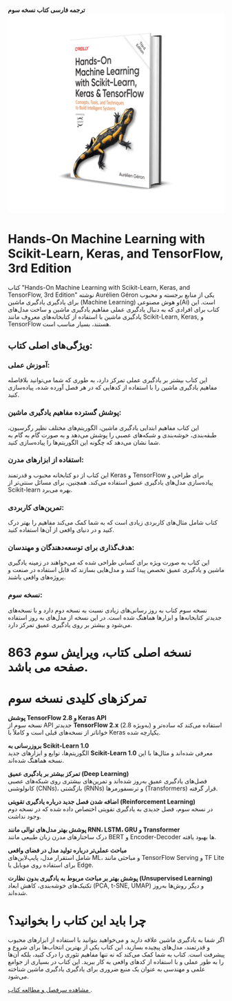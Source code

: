 **ترجمه فارسی کتاب نسخه سوم**
![Cover Image](https://github.com/navidkhalilian/Books-OReilly-Hands-On-Machine-Learning/blob/main/cover.png?raw=true)


# Hands-On Machine Learning with Scikit-Learn, Keras, and TensorFlow, 3rd Edition


کتاب "Hands-On Machine Learning with Scikit-Learn, Keras, and TensorFlow, 3rd Edition" نوشته Aurélien Géron یکی از منابع برجسته و محبوب برای یادگیری یادگیری ماشین (Machine Learning) و هوش مصنوعی(Ai) است. این کتاب برای افرادی که به دنبال یادگیری عملی مفاهیم یادگیری ماشین و ساخت مدل‌های یادگیری ماشین با استفاده از کتابخانه‌های معروف مانند Scikit-Learn, Keras, و TensorFlow هستند، بسیار مناسب است.

## ویژگی‌های اصلی کتاب:
### آموزش عملی:
این کتاب بیشتر بر یادگیری عملی تمرکز دارد، به طوری که شما می‌توانید بلافاصله مفاهیم یادگیری ماشین را با استفاده از کدهایی که در هر فصل آورده شده، پیاده‌سازی کنید.

### پوشش گسترده مفاهیم یادگیری ماشین:
این کتاب مفاهیم ابتدایی یادگیری ماشین، الگوریتم‌های مختلف نظیر رگرسیون، طبقه‌بندی، خوشه‌بندی و شبکه‌های عصبی را پوشش می‌دهد و به صورت گام به گام به شما نشان می‌دهد که چگونه این الگوریتم‌ها را پیاده‌سازی کنید.

### استفاده از ابزارهای مدرن:
این کتاب از دو کتابخانه محبوب و قدرتمند Keras و TensorFlow برای طراحی و پیاده‌سازی مدل‌های یادگیری عمیق استفاده می‌کند. همچنین، برای مسائل سنتی‌تر از Scikit-learn بهره می‌برد.

### تمرین‌های کاربردی:
کتاب شامل مثال‌های کاربردی زیادی است که به شما کمک می‌کند مفاهیم را بهتر درک کنید و در دنیای واقعی از آن‌ها استفاده کنید.

### هدف‌گذاری برای توسعه‌دهندگان و مهندسان:
این کتاب به صورت ویژه برای کسانی طراحی شده که می‌خواهند در زمینه یادگیری ماشین و یادگیری عمیق تخصص پیدا کنند و مدل‌هایی بسازند که قابل استفاده در صنعت و پروژه‌های واقعی باشند.

### نسخه سوم:
نسخه سوم کتاب به روز رسانی‌های زیادی نسبت به نسخه دوم دارد و با نسخه‌های جدیدتر کتابخانه‌ها و ابزارها هماهنگ شده است. در این نسخه از مدل‌های به روز استفاده می‌شود و بیشتر بر روی یادگیری عمیق تمرکز دارد.

# نسخه اصلی کتاب، ویرایش سوم  863  صفحه می باشد.

# تمرکزهای کلیدی نسخه سوم

 **پوشش TensorFlow 2.8 و Keras API**  
  نسخه سوم از API جدیدتر **TensorFlow 2.x** (به‌ویژه 2.8) استفاده می‌کند که ساده‌تر و خواناتر از نسخه‌های قبلی است و کاملاً با Keras یکپارچه شده.

 **بروزرسانی به Scikit-Learn 1.0**  
  الگوریتم‌ها، توابع و ابزارهای جدید **Scikit-Learn 1.0** معرفی شده‌اند و مثال‌ها با این نسخه هماهنگ شده‌اند.

 **تمرکز بیشتر بر یادگیری عمیق (Deep Learning)**  
  فصل‌های یادگیری عمیق به‌روز شده‌اند و تمرین‌های بیشتری روی شبکه‌های عصبی کانولوشنی (CNNs)، بازگشتی (RNNs) و ترنسفورمرها (Transformers) قرار گرفته.

 **اضافه شدن فصل جدید درباره یادگیری تقویتی (Reinforcement Learning)**  
  در نسخه سوم، فصل جدیدی به یادگیری تقویتی اختصاص داده شده که در نسخه دوم وجود نداشت.

 **پوشش بهتر مدل‌های توالی مانند RNN، LSTM، GRU و Transformer**  
  درک ساختارهای مدرن زبان طبیعی مانند BERT و Encoder-Decoder ها بهبود یافته.

 **مباحث عملی‌تر درباره تولید مدل در فضای واقعی**  
  شامل استقرار مدل، پایپ‌لاین‌های ML، و مباحثی مانند TensorFlow Serving و TF Lite برای استفاده روی موبایل یا Edge.

 **پوشش بهتر بر مباحث مربوط به یادگیری بدون نظارت (Unsupervised Learning)**  
  تکنیک‌های خوشه‌بندی، کاهش ابعاد (PCA, t-SNE, UMAP) و دیگر روش‌ها به‌روز شده‌اند.






# چرا باید این کتاب را بخوانید؟
اگر شما به یادگیری ماشین علاقه دارید و می‌خواهید بتوانید با استفاده از ابزارهای محبوب و قدرتمند، مدل‌های پیچیده بسازید، این کتاب یکی از بهترین انتخاب‌ها برای شروع و پیشرفت است. کتاب به شما کمک می‌کند که نه تنها مفاهیم تئوری را درک کنید، بلکه آن‌ها را به طور عملی و با استفاده از کدهای واقعی به کار ببرید.
این کتاب در بسیاری از جوامع علمی و مهندسی به عنوان یک منبع ضروری برای یادگیری یادگیری ماشین شناخته می‌شود.

[مشاهده سرفصل و مطالعه کتاب
](index.md).
